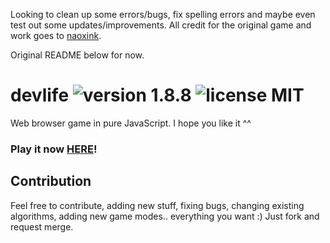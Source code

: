 Looking to clean up some errors/bugs, fix spelling errors and maybe even test out some updates/improvements.  All credit for the original game and work goes to [naoxink](https://github.com/naoxink).

Original README below for now.

# devlife ![version 1.8.8](https://d25lcipzij17d.cloudfront.net/badge.svg?id=gh&type=6&v=1.8.8&x2=0) ![license MIT](https://badges.frapsoft.com/os/mit/mit.svg?v=102)

Web browser game in pure JavaScript. I hope you like it ^^

### Play it now [HERE](https://naoxink.github.io/devlife/)!

## Contribution
Feel free to contribute, adding new stuff, fixing bugs, changing existing algorithms, adding new game modes.. everything you want :) Just fork and request merge.
